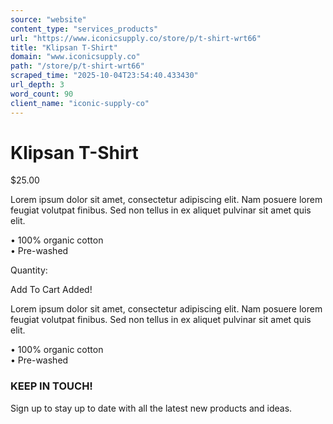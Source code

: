 ```yaml
---
source: "website"
content_type: "services_products"
url: "https://www.iconicsupply.co/store/p/t-shirt-wrt66"
title: "Klipsan T-Shirt"
domain: "www.iconicsupply.co"
path: "/store/p/t-shirt-wrt66"
scraped_time: "2025-10-04T23:54:40.433430"
url_depth: 3
word_count: 90
client_name: "iconic-supply-co"
---
```


# Klipsan T-Shirt

$25.00

Lorem ipsum dolor sit amet, consectetur adipiscing elit. Nam posuere lorem feugiat volutpat finibus. Sed non tellus in ex aliquet pulvinar sit amet quis elit.

• 100% organic cotton  
• Pre-washed

Quantity: 

Add To Cart Added!

Lorem ipsum dolor sit amet, consectetur adipiscing elit. Nam posuere lorem feugiat volutpat finibus. Sed non tellus in ex aliquet pulvinar sit amet quis elit.

• 100% organic cotton  
• Pre-washed

### KEEP IN TOUCH!

Sign up to stay up to date with all the latest new products and ideas.